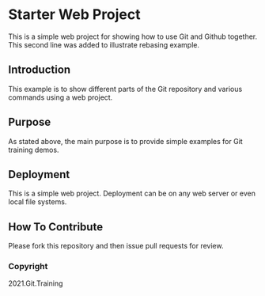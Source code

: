 # Starter Web Project

This is a simple web project for showing how to use Git and Github together. This second line was added to illustrate rebasing example.

## Introduction

This example is to show different parts of the Git repository and various commands using a web project.

## Purpose

As stated above, the main purpose is to provide simple examples for Git training demos.

## Deployment

This is a simple web project. Deployment can be on any web server or even local file systems.

## How To Contribute

Please fork this repository and then issue pull requests for review.

### Copyright

2021.Git.Training
